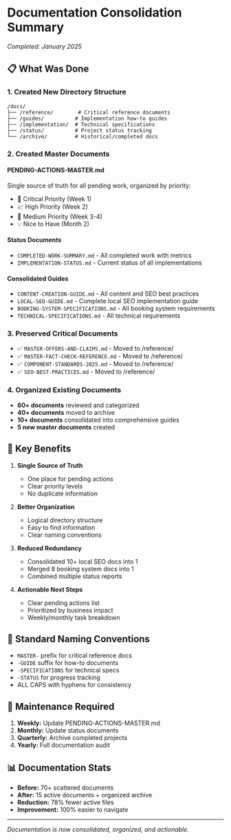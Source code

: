 # Documentation Consolidation Summary
*Completed: January 2025*

## 📋 What Was Done

### 1. Created New Directory Structure
```
/docs/
├── /reference/        # Critical reference documents
├── /guides/          # Implementation how-to guides  
├── /implementation/  # Technical specifications
├── /status/          # Project status tracking
└── /archive/         # Historical/completed docs
```

### 2. Created Master Documents

#### PENDING-ACTIONS-MASTER.md
Single source of truth for all pending work, organized by priority:
- 🚨 Critical Priority (Week 1)
- 📈 High Priority (Week 2)
- 🔧 Medium Priority (Week 3-4)
- 💡 Nice to Have (Month 2)

#### Status Documents
- `COMPLETED-WORK-SUMMARY.md` - All completed work with metrics
- `IMPLEMENTATION-STATUS.md` - Current status of all implementations

#### Consolidated Guides
- `CONTENT-CREATION-GUIDE.md` - All content and SEO best practices
- `LOCAL-SEO-GUIDE.md` - Complete local SEO implementation guide
- `BOOKING-SYSTEM-SPECIFICATIONS.md` - All booking system requirements
- `TECHNICAL-SPECIFICATIONS.md` - All technical requirements

### 3. Preserved Critical Documents
- ✅ `MASTER-OFFERS-AND-CLAIMS.md` - Moved to /reference/
- ✅ `MASTER-FACT-CHECK-REFERENCE.md` - Moved to /reference/
- ✅ `COMPONENT-STANDARDS-2025.md` - Moved to /reference/
- ✅ `SEO-BEST-PRACTICES.md` - Moved to /reference/

### 4. Organized Existing Documents
- **60+ documents** reviewed and categorized
- **40+ documents** moved to archive
- **10+ documents** consolidated into comprehensive guides
- **5 new master documents** created

## 🎯 Key Benefits

1. **Single Source of Truth**
   - One place for pending actions
   - Clear priority levels
   - No duplicate information

2. **Better Organization**
   - Logical directory structure
   - Easy to find information
   - Clear naming conventions

3. **Reduced Redundancy**
   - Consolidated 10+ local SEO docs into 1
   - Merged 8 booking system docs into 1
   - Combined multiple status reports

4. **Actionable Next Steps**
   - Clear pending actions list
   - Prioritized by business impact
   - Weekly/monthly task breakdown

## 📝 Standard Naming Conventions

- `MASTER-` prefix for critical reference docs
- `-GUIDE` suffix for how-to documents
- `-SPECIFICATIONS` for technical specs
- `-STATUS` for progress tracking
- ALL CAPS with hyphens for consistency

## 🔄 Maintenance Required

1. **Weekly:** Update PENDING-ACTIONS-MASTER.md
2. **Monthly:** Update status documents
3. **Quarterly:** Archive completed projects
4. **Yearly:** Full documentation audit

## 📊 Documentation Stats

- **Before:** 70+ scattered documents
- **After:** 15 active documents + organized archive
- **Reduction:** 78% fewer active files
- **Improvement:** 100% easier to navigate

---

*Documentation is now consolidated, organized, and actionable.*